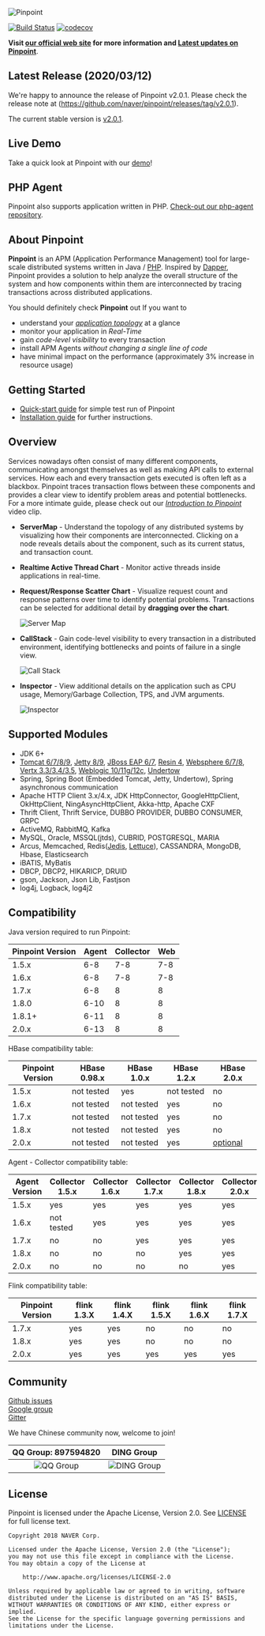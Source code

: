 

![Pinpoint](web/psd/logo.png)

[![Build Status](https://travis-ci.org/naver/pinpoint.svg?branch=master)](https://travis-ci.org/naver/pinpoint)
[![codecov](https://codecov.io/gh/naver/pinpoint/branch/master/graph/badge.svg)](https://codecov.io/gh/naver/pinpoint)

**Visit [our official web site](http://naver.github.io/pinpoint/) for more information and [Latest updates on Pinpoint](https://naver.github.io/pinpoint/news.html)**.

## Latest Release (2020/03/12)

We're happy to announce the release of Pinpoint v2.0.1.
Please check the release note at (https://github.com/naver/pinpoint/releases/tag/v2.0.1).

The current stable version is [v2.0.1](https://github.com/naver/pinpoint/releases/tag/v2.0.1).

## Live Demo

Take a quick look at Pinpoint with our [demo](http://125.209.240.10:10123/v2/main/ApiGateway@SPRING_BOOT/5m?inbound=1&outbound=4&wasOnly=false&bidirectional=false)!

## PHP Agent

Pinpoint also supports application written in PHP. [Check-out our php-agent repository](https://github.com/naver/pinpoint-c-agent).

## About Pinpoint

**Pinpoint** is an APM (Application Performance Management) tool for large-scale distributed systems written in Java / [PHP](https://github.com/naver/pinpoint-c-agent).
Inspired by [Dapper](http://research.google.com/pubs/pub36356.html "Google Dapper"),
Pinpoint provides a solution to help analyze the overall structure of the system and how components within them are interconnected by tracing transactions across distributed applications.

You should definitely check **Pinpoint** out If you want to

* understand your *[application topology](https://naver.github.io/pinpoint/overview.html#overview)* at a glance
* monitor your application in *Real-Time*
* gain *code-level visibility* to every transaction
* install APM Agents *without changing a single line of code*
* have minimal impact on the performance (approximately 3% increase in resource usage)

## Getting Started
 * [Quick-start guide](https://naver.github.io/pinpoint/1.7.3/quickstart.html) for simple test run of Pinpoint
 * [Installation guide](https://naver.github.io/pinpoint/1.7.3/installation.html) for further instructions.
 
## Overview
Services nowadays often consist of many different components, communicating amongst themselves as well as making API calls to external services. How each and every transaction gets executed is often left as a blackbox. Pinpoint traces transaction flows between these components and provides a clear view to identify problem areas and potential bottlenecks.<br/>
For a more intimate guide, please check out our *[Introduction to Pinpoint](http://naver.github.io/pinpoint/#want-a-quick-tour)* video clip.

* **ServerMap** - Understand the topology of any distributed systems by visualizing how their components are interconnected. Clicking on a node reveals details about the component, such as its current status, and transaction count.
* **Realtime Active Thread Chart** - Monitor active threads inside applications in real-time.
* **Request/Response Scatter Chart** - Visualize request count and response patterns over time to identify potential problems. Transactions can be selected for additional detail by **dragging over the chart**.

  ![Server Map](doc/images/ss_server-map.png)

* **CallStack** - Gain code-level visibility to every transaction in a distributed environment, identifying bottlenecks and points of failure in a single view.

  ![Call Stack](doc/images/ss_call-stack.png)

* **Inspector** - View additional details on the application such as CPU usage, Memory/Garbage Collection, TPS, and JVM arguments.

  ![Inspector](doc/images/ss_inspector.png)

## Supported Modules
* JDK 6+
* [Tomcat 6/7/8/9](https://github.com/naver/pinpoint/tree/master/plugins/tomcat), [Jetty 8/9](https://github.com/naver/pinpoint/tree/master/plugins/jetty), [JBoss EAP 6/7](https://github.com/naver/pinpoint/tree/master/plugins/jboss), [Resin 4](https://github.com/naver/pinpoint/tree/master/plugins/resin), [Websphere 6/7/8](https://github.com/naver/pinpoint/tree/master/plugins/websphere), [Vertx 3.3/3.4/3.5](https://github.com/naver/pinpoint/tree/master/plugins/vertx), [Weblogic 10/11g/12c](https://github.com/naver/pinpoint/tree/master/plugins/weblogic), [Undertow](https://github.com/naver/pinpoint/tree/master/plugins/undertow)
* Spring, Spring Boot (Embedded Tomcat, Jetty, Undertow), Spring asynchronous communication
* Apache HTTP Client 3.x/4.x, JDK HttpConnector, GoogleHttpClient, OkHttpClient, NingAsyncHttpClient, Akka-http, Apache CXF
* Thrift Client, Thrift Service, DUBBO PROVIDER, DUBBO CONSUMER, GRPC
* ActiveMQ, RabbitMQ, Kafka
* MySQL, Oracle, MSSQL(jtds), CUBRID, POSTGRESQL, MARIA
* Arcus, Memcached, Redis([Jedis](https://github.com/naver/pinpoint/blob/master/plugins/redis), [Lettuce](https://github.com/naver/pinpoint/tree/master/plugins/redis-lettuce)), CASSANDRA, MongoDB, Hbase, Elasticsearch
* iBATIS, MyBatis
* DBCP, DBCP2, HIKARICP, DRUID
* gson, Jackson, Json Lib, Fastjson
* log4j, Logback, log4j2

## Compatibility

Java version required to run Pinpoint:

Pinpoint Version | Agent | Collector | Web
---------------- | ----- | --------- | ---
1.5.x  | 6-8  | 7-8 | 7-8
1.6.x  | 6-8  | 7-8 | 7-8
1.7.x  | 6-8  | 8   | 8
1.8.0  | 6-10 | 8   | 8 
1.8.1+ | 6-11 | 8   | 8 
2.0.x  | 6-13 | 8   | 8

HBase compatibility table:

Pinpoint Version | HBase 0.98.x | HBase 1.0.x | HBase 1.2.x | HBase 2.0.x
---------------- | ------------ | ----------- | ----------- | -----------
1.5.x | not tested | yes | not tested | no
1.6.x | not tested | not tested | yes | no
1.7.x | not tested | not tested | yes | no
1.8.x | not tested | not tested | yes | no
2.0.x | not tested | not tested | yes | [optional](https://naver.github.io/pinpoint/hbaseupgrade.html#do-you-like-to-use-hbase-2x-for-pinpoint)

Agent - Collector compatibility table:

Agent Version | Collector 1.5.x | Collector 1.6.x | Collector 1.7.x | Collector 1.8.x | Collector 2.0.x
------------- | --------------- | --------------- | --------------- | --------------- | ---------------
1.5.x | yes        | yes | yes | yes | yes
1.6.x | not tested | yes | yes | yes | yes
1.7.x | no         | no  | yes | yes | yes
1.8.x | no         | no  | no  | yes | yes
2.0.x | no         | no  | no  | no  | yes

Flink compatibility table:

Pinpoint Version | flink 1.3.X | flink 1.4.X | flink 1.5.X | flink 1.6.X | flink 1.7.X
---------------- | ----------- | ----------- | ----------- | ----------- | ----------- 
1.7.x | yes | yes | no | no | no |
1.8.x | yes | yes | no | no | no |
2.0.x | yes | yes | yes | yes | yes |


## Community

[Github issues](https://github.com/naver/pinpoint/issues)  
[Google group](https://groups.google.com/forum/#!forum/pinpoint_user)  
[Gitter](https://gitter.im/naver/pinpoint)  

We have Chinese community now, welcome to join!

QQ Group: 897594820 | DING Group
:----------------: | :-----------: 
![QQ Group](doc/images/NAVERPinpoint.png) | ![DING Group](doc/images/NaverPinpoint交流群-DING.jpg)


## License
Pinpoint is licensed under the Apache License, Version 2.0.
See [LICENSE](LICENSE) for full license text.

```
Copyright 2018 NAVER Corp.

Licensed under the Apache License, Version 2.0 (the "License");
you may not use this file except in compliance with the License.
You may obtain a copy of the License at

    http://www.apache.org/licenses/LICENSE-2.0

Unless required by applicable law or agreed to in writing, software
distributed under the License is distributed on an "AS IS" BASIS,
WITHOUT WARRANTIES OR CONDITIONS OF ANY KIND, either express or implied.
See the License for the specific language governing permissions and
limitations under the License.
```

